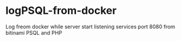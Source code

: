 # logPSQL-from-docker
Log freom docker while server start listening services port 8080 from bitinami PSQL and PHP
